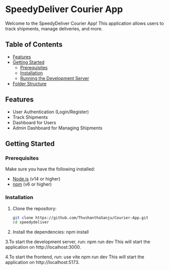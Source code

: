 # SpeedyDeliver Courier App

Welcome to the SpeedyDeliver Courier App! This application allows users to track shipments, manage deliveries, and more.

## Table of Contents

- [Features](#features)
- [Getting Started](#getting-started)
  - [Prerequisites](#prerequisites)
  - [Installation](#installation)
  - [Running the Development Server](#running-the-development-server)
- [Folder Structure](#folder-structure)

## Features

- User Authentication (Login/Register)
- Track Shipments
- Dashboard for Users
- Admin Dashboard for Managing Shipments

## Getting Started

### Prerequisites

Make sure you have the following installed:

- [Node.js](https://nodejs.org/) (v14 or higher)
- [npm](https://www.npmjs.com/) (v6 or higher)

### Installation

1. Clone the repository:

   ```sh
   git clone https://github.com/ThushanthaSanju/Courier-App.git
   cd speedydeliver

   ```

2. Install the dependencies:
   npm install

3.To start the development server, run:
npm run dev
This will start the application on http://localhost:3000.

4.To start the frontend, run: use vite
npm run dev
This will start the application on http://localhost:5173.
